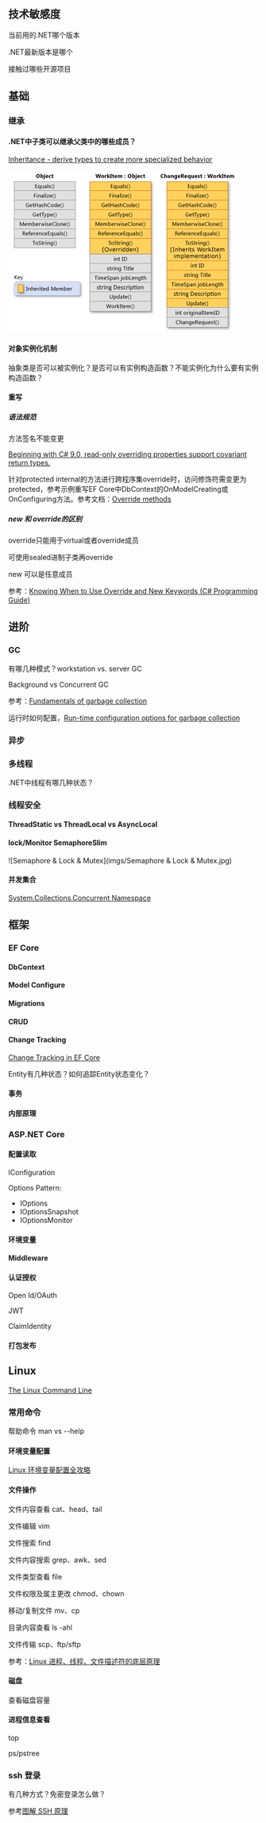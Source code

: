 ## 技术敏感度

当前用的.NET哪个版本

.NET最新版本是哪个

接触过哪些开源项目

## 基础

### 继承

#### .NET中子类可以继承父类中的哪些成员？

[Inheritance - derive types to create more specialized behavior](https://docs.microsoft.com/en-us/dotnet/csharp/fundamentals/object-oriented/inheritance)

![inheritance](imgs/inheritance.jpg)

#### 对象实例化机制

抽象类是否可以被实例化？是否可以有实例构造函数？不能实例化为什么要有实例构造函数？



#### 重写

##### 语法规范

方法签名不能变更

[Beginning with C# 9.0, read-only overriding properties support covariant return types.](https://docs.microsoft.com/en-us/dotnet/csharp/language-reference/keywords/override)

针对protected internal的方法进行跨程序集override时，访问修饰符需变更为protected，参考示例重写EF Core中DbContext的OnModelCreating或OnConfiguring方法。参考文档：[Override methods](https://docs.microsoft.com/en-us/dotnet/csharp/language-reference/language-specification/classes#override-methods)

##### new 和 override的区别

override只能用于virtual或者override成员

可使用sealed进制子类再override

new 可以是任意成员

参考：[Knowing When to Use Override and New Keywords (C# Programming Guide)](https://docs.microsoft.com/en-us/dotnet/csharp/programming-guide/classes-and-structs/knowing-when-to-use-override-and-new-keywords)

## 进阶

### GC

有哪几种模式？workstation vs. server GC

Background vs Concurrent GC

参考：[Fundamentals of garbage collection](https://docs.microsoft.com/en-us/dotnet/standard/garbage-collection/fundamentals)

运行时如何配置，[Run-time configuration options for garbage collection](https://docs.microsoft.com/en-us/dotnet/core/run-time-config/garbage-collector)

### 异步



### 多线程

.NET中线程有哪几种状态？

### 线程安全
#### ThreadStatic vs ThreadLocal vs AsyncLocal

#### lock/Monitor SemaphoreSlim

![Semaphore & Lock & Mutex](imgs/Semaphore & Lock & Mutex.jpg)

#### 并发集合

[System.Collections.Concurrent Namespace](https://docs.microsoft.com/en-us/dotnet/api/system.collections.concurrent?view=net-5.0)



## 框架



### EF Core

#### DbContext



#### Model Configure



#### Migrations



#### CRUD



#### Change Tracking

[Change Tracking in EF Core](https://docs.microsoft.com/en-us/ef/core/change-tracking/)

Entity有几种状态？如何追踪Entity状态变化？

#### 事务



#### 内部原理



### ASP.NET Core

#### 配置读取

IConfiguration

Options Pattern:

+ IOptions<TOptions>
+ IOptionsSnapshot<TOptions>
+ IOptionsMonitor<TOptions>

#### 环境变量



#### Middleware



#### 认证授权

Open Id/OAuth

JWT

ClaimIdentity



#### 打包发布



## Linux

[The Linux Command Line](https://www.kancloud.cn/thinkphp/linux-command-line)

### 常用命令

帮助命令 man  vs --help

#### 环境变量配置

[Linux 环境变量配置全攻略](https://mp.weixin.qq.com/s?__biz=MzI4MDEwNzAzNg==&mid=2649451028&idx=2&sn=5be74f9de3f480f9ad4c7ece04befdff&chksm=f3a24b67c4d5c2714207da434b47fd0dd2681fa6c216ef2c9e2577a192b69471fa7397a41913&scene=132#wechat_redirect)

#### 文件操作

文件内容查看 cat、head、tail

文件编辑 vim

文件搜索 find

文件内容搜索 grep、awk、sed

文件类型查看 file

文件权限及属主更改 chmod、chown

移动/复制文件 mv、cp

目录内容查看 ls -ahl

文件传输 scp、ftp/sftp

参考：[Linux 进程、线程、文件描述符的底层原理](https://mp.weixin.qq.com/s/doKM1ueDz9Ut_jfVTBbOJQ)

#### 磁盘

查看磁盘容量

#### 进程信息查看

top

ps/pstree

### ssh 登录

有几种方式？免密登录怎么做？

参考[图解 SSH 原理](https://mp.weixin.qq.com/s?__biz=MzI3MTI2NzkxMA==&mid=2247487942&idx=1&sn=c46f510ff119bd0bdfe30689f0398854&chksm=eac530efddb2b9f9a8b1bf08454084d68b200dc7d4d999fa65d0d1ed69e78c386a26331533ea&mpshare=1&scene=1&srcid=0717tNKunOWIHONN04dsyFgm&sharer_sharetime=1565775380935&sharer_shareid=266dc9451fd28ecaad4697cc057771d2&key=f8a84d04edd3d2627c2d51c9c20364a8bd050f0a5ca9f829c5af707ece4562aacd7b4fdbbec1b7c84456c246b76557464b98cb1e0f54505984994db9af068c8e5f2bdd283b7ac92eac272e3a4432b665&ascene=1&uin=MTI5MDA0NDAwOA%3D%3D&devicetype=Windows+10&version=62060833&lang=zh_CN&pass_ticket=VfTZzibTuvTk6Edv7m13QePmjxNCsWe1iJ8Cn5e7klB%2B5DWIlJVve3rADmcSPJu6)